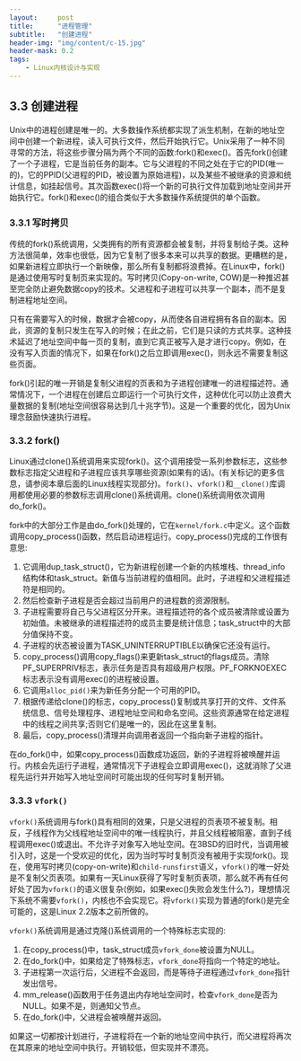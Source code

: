 ```yaml
---
layout:     post
title:      "进程管理"
subtitle:   "创建进程"
header-img: "img/content/c-15.jpg"
header-mask: 0.2
tags:
    - Linux内核设计与实现
---
```




## 3.3 创建进程

​		Unix中的进程创建是唯一的。大多数操作系统都实现了派生机制，在新的地址空间中创建一个新进程，读入可执行文件，然后开始执行它。Unix采用了一种不同寻常的方法，将这些步骤分隔为两个不同的函数:fork()和exec()。首先fork()创建了一个子进程，它是当前任务的副本。它与父进程的不同之处在于它的PID(唯一的)，它的PPID(父进程的PID，被设置为原始进程)，以及某些不被继承的资源和统计信息，如挂起信号。其次函数exec()将一个新的可执行文件加载到地址空间并开始执行它。fork()和exec()的组合类似于大多数操作系统提供的单个函数。



### 3.3.1 写时拷贝

​		传统的fork()系统调用，父类拥有的所有资源都会被复制，并将复制给子类。这种方法很简单，效率也很低，因为它复制了很多本来可以共享的数据。更糟糕的是，如果新进程立即执行一个新映像，那么所有复制都将浪费掉。在Linux中，fork()是通过使用写时复制页来实现的。写时拷贝(Copy-on-write, COW)是一种推迟甚至完全防止避免数据copy的技术。父进程和子进程可以共享一个副本，而不是复制进程地址空间。

​		只有在需要写入的时候，数据才会被copy，从而使各自进程拥有各自的副本。因此，资源的复制只发生在写入的时候；在此之前，它们是只读的方式共享。这种技术延迟了地址空间中每一页的复制，直到它真正被写入是才进行copy。例如，在没有写入页面的情况下，如果在fork()之后立即调用exec()，则永远不需要复制这些页面。

​		fork()引起的唯一开销是复制父进程的页表和为子进程创建唯一的进程描述符。通常情况下，一个进程在创建后立即运行一个可执行文件，这种优化可以防止浪费大量数据的复制(地址空间很容易达到几十兆字节)。这是一个重要的优化，因为Unix理念鼓励快速执行进程。



### 3.3.2 fork()

​		Linux通过clone()系统调用来实现fork()。这个调用接受一系列参数标志，这些参数标志指定父进程和子进程应该共享哪些资源(如果有的话)。(有关标记的更多信息，请参阅本章后面的Linux线程实现部分)。`fork()`、`vfork()`和`__clone()`库调用都使用必要的参数标志调用clone()系统调用。clone()系统调用依次调用do_fork()。

​		fork中的大部分工作是由do_fork()处理的，它在`kernel/fork.c`中定义。这个函数调用copy_process()函数，然后启动进程运行。copy_process()完成的工作很有意思:

1. 它调用dup_task_struct()，它为新进程创建一个新的内核堆栈、thread_info结构体和task_struct。新值与当前进程的值相同。此时，子进程和父进程描述符是相同的。
2. 然后检查新子进程是否会超过当前用户的进程数的资源限制。
3. 子进程需要将自己与父进程区分开来。进程描述符的各个成员被清除或设置为初始值。未被继承的进程描述符的成员主要是统计信息；task_struct中的大部分值保持不变。
4. 子进程的状态被设置为TASK_UNINTERRUPTIBLE以确保它还没有运行。
5. copy_process()调用copy_flags()来更新task_struct的flags成员。清除PF_SUPERPRIV标志，表示任务是否具有超级用户权限。PF_FORKNOEXEC标志表示没有调用exec()的进程被设置。
6. 它调用`alloc_pid()`来为新任务分配一个可用的PID。
7. 根据传递给clone()的标志，copy_process()复制或共享打开的文件、文件系统信息、信号处理程序、进程地址空间和命名空间。这些资源通常在给定进程中的线程之间共享;否则它们是唯一的，因此在这里复制。
8.  最后，copy_process()清理并向调用者返回一个指向新子进程的指针。

​	   在do_fork()中，如果copy_process()函数成功返回，新的子进程将被唤醒并运行。内核会先运行子进程，通常情况下子进程会立即调用exec()，这就消除了父进程先运行并开始写入地址空间时可能出现的任何写时复制开销。



### 3.3.3 `vfork()`

​		`vfork()`系统调用与fork()具有相同的效果，只是父进程的页表项不被复制。相反，子线程作为父线程地址空间中的唯一线程执行，并且父线程被阻塞，直到子线程调用exec()或退出。不允许子对象写入地址空间。在3BSD的旧时代，当调用被引入时，这是一个受欢迎的优化，因为当时写时复制页没有被用于实现fork()。现在，使用写时拷贝(copy-on-write)和`child-runsfirst`语义，`vfork()`的唯一好处是不复制父页表项。如果有一天Linux获得了写时复制页表项，那么就不再有任何好处了因为`vfork()`的语义很复杂(例如，如果exec()失败会发生什么?)，理想情况下系统不需要`vfork()`，内核也不会实现它。将`vfork()`实现为普通的fork()是完全可能的，这是Linux 2.2版本之前所做的。

`vfork()`系统调用是通过克隆()系统调用的一个特殊标志实现的:

1. 在copy_process()中，task_struct成员`vfork_done`被设置为NULL。
2. 在do_fork()中，如果给定了特殊标志，`vfork_done`将指向一个特定的地址。
3. 子进程第一次运行后，父进程不会返回，而是等待子进程通过`vfork_done`指针发出信号。
4.  mm_release()函数用于任务退出内存地址空间时，检查`vfork_done`是否为NULL。如果不是，则通知父节点。
5.  在do_fork()中，父进程会被唤醒并返回。

​		如果这一切都按计划进行，子进程将在一个新的地址空间中执行，而父进程将再次在其原来的地址空间中执行。开销较低，但实现并不漂亮。